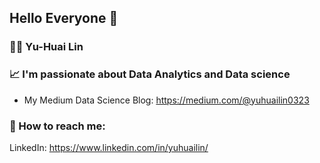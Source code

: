 ## Hello Everyone 👋

### 👩‍💻 Yu-Huai Lin

### 📈 I'm passionate about Data Analytics and Data science
   - My Medium Data Science Blog: https://medium.com/@yuhuailin0323

### 📮 How to reach me:

LinkedIn: https://www.linkedin.com/in/yuhuailin/








